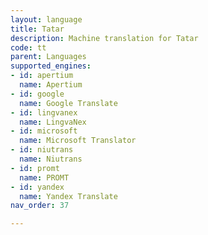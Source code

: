 ```yaml
---
layout: language
title: Tatar
description: Machine translation for Tatar
code: tt
parent: Languages
supported_engines:
- id: apertium
  name: Apertium
- id: google
  name: Google Translate
- id: lingvanex
  name: LingvaNex
- id: microsoft
  name: Microsoft Translator
- id: niutrans
  name: Niutrans
- id: promt
  name: PROMT
- id: yandex
  name: Yandex Translate
nav_order: 37

---
```



